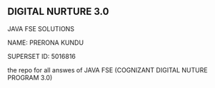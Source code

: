 
## DIGITAL NURTURE 3.0

JAVA FSE SOLUTIONS 

NAME: PRERONA KUNDU

SUPERSET ID: 5016816



the repo for all answes of JAVA FSE (COGNIZANT DIGITAL NUTURE PROGRAM 3.0) 
